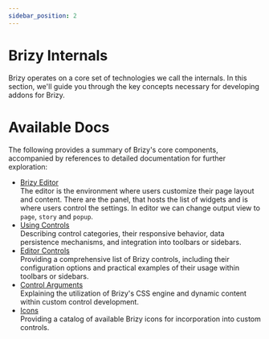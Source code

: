 ```yaml
---
sidebar_position: 2
---
```


# Brizy Internals

Brizy operates on a core set of technologies we call the internals. In this section, we'll guide you through 
the key concepts necessary for developing addons for Brizy.

# Available Docs

The following provides a summary of Brizy's core components, accompanied by references to detailed documentation for further exploration:

- [Brizy Editor](/docs-internals/brizy-editor/introduction)<br/>
The editor is the environment where users customize their page layout and content. There are the panel, that hosts the list of widgets
and is where users control the settings. In editor we can change output view to `page`, `story` and `popup`.
- [Using Controls](/docs-internals/using-controls/usage) <br/>
Describing control categories, their responsive behavior, data persistence mechanisms, and integration into toolbars or sidebars.
- [Editor Controls](/docs-internals/editor-controls/introduction) <br/>
Providing a comprehensive list of Brizy controls, including their configuration options and practical examples of their usage within toolbars or sidebars.
- [Control Arguments](/docs-internals/control-arguments/css) <br/>
Explaining the utilization of Brizy's CSS engine and dynamic content within custom control development.
- [Icons](/docs-internals/icons/) <br/>
Providing a catalog of available Brizy icons for incorporation into custom controls.
